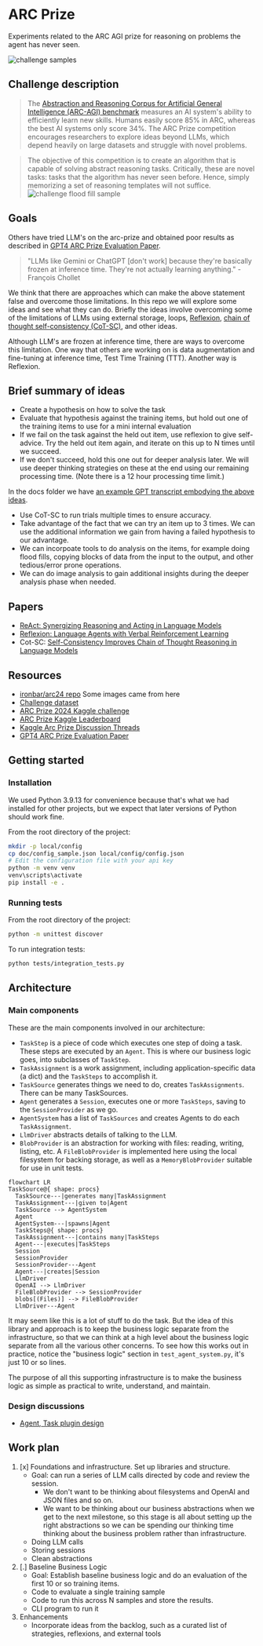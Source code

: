 # ARC Prize
Experiments related to the ARC AGI prize for reasoning on problems the agent has never seen.

![challenge samples](doc/img/2024-06-25-11-48-13.png)

## Challenge description
> The [Abstraction and Reasoning Corpus for Artificial General Intelligence (ARC-AGI) benchmark](https://arcprize.org/) measures an AI system's ability to efficiently learn new skills. Humans easily score 85% in ARC, whereas the best AI systems only score 34%. The ARC Prize competition encourages researchers to explore ideas beyond LLMs, which depend heavily on large datasets and struggle with novel problems.

> The objective of this competition is to create an algorithm that is capable of solving abstract reasoning tasks. Critically, these are novel tasks: tasks that the algorithm has never seen before. Hence, simply memorizing a set of reasoning templates will not suffice.
![challenge flood fill sample](doc/img/2024-07-15-15-51-27.png)


## Goals
Others have tried LLM's on the arc-prize and obtained poor results as described in [GPT4 ARC Prize Evaluation Paper](https://openreview.net/pdf?id=3rGT5OkzpC).  

> "LLMs like Gemini or ChatGPT [don't work] because they're basically frozen at inference time. They're not actually learning anything." - François Chollet

We think that there are approaches which can make the above statement false and overcome those limitations.  In this repo we will explore some ideas and see what they can do.  Briefly the ideas involve overcoming some of the limitations of LLMs using external storage, loops, [Reflexion](https://arxiv.org/pdf/2303.11366), [chain of thought self-consistency (CoT-SC)](https://arxiv.org/abs/2203.11171), and other ideas.

Although LLM's are frozen at inference time, there are ways to overcome this limitation.  One way that others are working on is data augmentation and fine-tuning at inference time, Test Time Training (TTT).  Another way is Reflexion.

## Brief summary of ideas
* Create a hypothesis on how to solve the task
* Evaluate that hypothesis against the training items, but hold out one of the training items to use for a mini internal evaluation
* If we fail on the task against the held out item, use reflexion to give self-advice. Try the held out item again, and iterate on this up to N times until we succeed.
* If we don't succeed, hold this one out for deeper analysis later.  We will use deeper thinking strategies on these at the end using our remaining processing time. (Note there is a 12 hour processing time limit.)

In the docs folder we have [an example GPT transcript embodying the above ideas](doc/sample-transcript.md).

* Use CoT-SC to run trials multiple times to ensure accuracy.
* Take advantage of the fact that we can try an item up to 3 times.  We can use the additional information we gain from having a failed hypothesis to our advantage.
* We can incorpoate tools to do analysis on the items, for example doing flood fills, copying blocks of data from the input to the output, and other tedious/error prone operations.
* We can do image analysis to gain additional insights during the deeper analysis phase when needed.

## Papers
* [ReAct: Synergizing Reasoning and Acting in Language Models](https://arxiv.org/abs/2210.03629)
* [Reflexion: Language Agents with Verbal Reinforcement Learning](https://arxiv.org/pdf/2303.11366)
* Cot-SC: [Self-Consistency Improves Chain of Thought Reasoning in Language Models](https://arxiv.org/abs/2203.11171)

## Resources
* [ironbar/arc24 repo](https://github.com/ironbar/arc24) Some images came from here
* [Challenge dataset](https://github.com/fchollet/ARC-AGI/tree/master)
* [ARC Prize 2024 Kaggle challenge](https://www.kaggle.com/competitions/arc-prize-2024/overview)
* [ARC Prize Kaggle Leaderboard](https://www.kaggle.com/competitions/arc-prize-2024/leaderboard)
* [Kaggle Arc Prize Discussion Threads](https://www.kaggle.com/competitions/arc-prize-2024/discussion/545671)
* [GPT4 ARC Prize Evaluation Paper](https://openreview.net/pdf?id=3rGT5OkzpC)

## Getting started
### Installation
We used Python 3.9.13 for convenience because that's what we had installed for other projects, but we expect that later versions of Python should work fine.

From the root directory of the project:
```bash
mkdir -p local/config
cp doc/config_sample.json local/config/config.json
# Edit the configuration file with your api key
python -m venv venv
venv\scripts\activate
pip install -e .
```


### Running tests
From the root directory of the project:
```bash
python -m unittest discover
```

To run integration tests:
```bash
python tests/integration_tests.py
```

## Architecture
### Main components
These are the main components involved in our architecture:

* `TaskStep` is a piece of code which executes one step of doing a task.  These steps are executed by an `Agent`.  This is where our business logic goes, into subclasses of `TaskStep`.
* `TaskAssignment` is a work assignment, including application-specific data (a dict) and the `TaskSteps` to accomplish it.
* `TaskSource` generates things we need to do, creates `TaskAssignments`.  There can be many TaskSources.
* `Agent` generates a `Session`, executes one or more `TaskSteps`, saving to the `SessionProvider` as we go.
* `AgentSystem` has a list of `TaskSources` and creates Agents to do each `TaskAssignment`.
* `LlmDriver` abstracts details of talking to the LLM.
* `BlobProvider` is an abstraction for working with files: reading, writing, listing, etc.  A `FileBlobProvider` is implemented here using the local filesystem for backing storage, as well as a `MemoryBlobProvider` suitable for use in unit tests.


```mermaid
flowchart LR
TaskSource@{ shape: procs}
  TaskSource---|generates many|TaskAssignment
  TaskAssignment---|given to|Agent
  TaskSource --> AgentSystem
  Agent
  AgentSystem---|spawns|Agent
  TaskSteps@{ shape: procs}
  TaskAssignment---|contains many|TaskSteps
  Agent---|executes|TaskSteps
  Session
  SessionProvider
  SessionProvider---Agent
  Agent---|creates|Session
  LlmDriver
  OpenAI --> LlmDriver
  FileBlobProvider --> SessionProvider
  blobs[(Files)] --> FileBlobProvider
  LlmDriver---Agent
```

It may seem like this is a lot of stuff to do the task. But the idea of this library and approach is to keep the business
logic separate from the infrastructure, so that we can think at a high level about the business logic separate from
all the various other concerns.  To see how this works out in practice, notice the "business logic" section in
`test_agent_system.py`, it's just 10 or so lines.

The purpose of all this supporting infrastructure is to make the business logic as simple as practical to write,
understand, and maintain.

### Design discussions
* [Agent, Task plugin design](https://chatgpt.com/share/67436359-bf38-8004-b708-e91946106278)




## Work plan
1. [x] Foundations and infrastructure. Set up libraries and structure.
    * Goal: can run a series of LLM calls directed by code and review the session.
        * We don't want to be thinking about filesystems and OpenAI and JSON files and so on.
        * We want to be thinking about our business abstractions when we get to the next milestone, so this stage is all about setting up the right abstractions so we can be spending our thinking time thinking about the business problem rather than infrastructure.
    * Doing LLM calls
    * Storing sessions
    * Clean abstractions
2. [.] Baseline Business Logic
    * Goal: Establish baseline business logic and do an evaluation of the first 10 or so training items.
    * Code to evaluate a single training sample
    * Code to run this across N samples and store the results.
    * CLI program to run it
3. Enhancements
    * Incorporate ideas from the backlog, such as a curated list of strategies, reflexions, and external tools